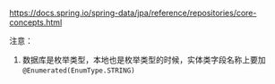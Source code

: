 https://docs.spring.io/spring-data/jpa/reference/repositories/core-concepts.html

注意：
1. 数据库是枚举类型，本地也是枚举类型的时候，实体类字段名称上要加`@Enumerated(EnumType.STRING)`